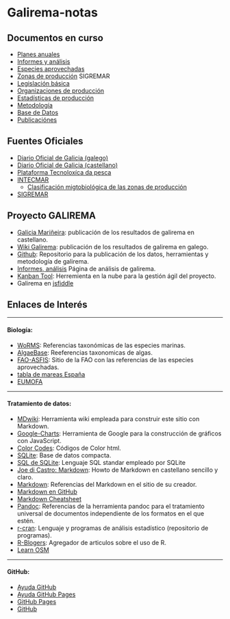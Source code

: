 
Galirema-notas
======

Documentos en curso
-------

* [Planes anuales](IndicePlanes.md)
* [Informes y análisis](IndiceInformes.md)
* [Especies aprovechadas](IndiceEspecies.md)
* [Zonas de producción](indicesZonasProduccion.md) SIGREMAR
* [Legislación básica](IndiceLegislacion.md)
* [Organizaciones de producción](IndiceOrganizaciones.md)
* [Estadísticas de producción](IndiceEstadisticas.md)
* [Metodología](MetodologiaInicio.md)
* [Base de Datos](muestreosSQLite.md)
* [Publicaciónes](IndicePublicacion.md)

Fuentes Oficiales
-----

 - [Diario Oficial de Galicia (galego)](http://www.xunta.es/diario-oficial-galicia/Welcome.do?lang=gl)
 -  [Diario Oficial de Galicia (castellano)](http://www.xunta.es/diario-oficial-galicia/Welcome.do?lang=es)
 - [Plataforma Tecnoloxíca da pesca](http://www.pescadegalicia.com/)
 - [INTECMAR](http://www.intecmar.org/)
     - [Clasificación migtobiológica de las zonas de producción](http://www.intecmar.org/informacion/microbio/Clasificacion.aspx) 
 - [SIGREMAR](https://goo.gl/glKrkM)

Proyecto GALIREMA
-------

 - [Galicia Mariñeira](http://www.galiciamarineira.info/): publicación de los resultados de galirema en castellano.
 - [Wiki Galirema](http://es.galirema.wikia.com/wiki/Wiki_Galirema): publicación de los resultados de galirema en galego.
 - [Github](https://goo.gl/SyCglx): Repositorio para la publicación de los datos, herramientas y metodología de galirema.
 - [Informes, análisis](http://galirema.github.io/galirema/) Página de análisis de galirema.
 - [Kanban Tool](https://galirema.kanbantool.com/): Herremienta en la nube para la gestión ágil del proyecto.
 - Galirema en [jsfiddle](https://jsfiddle.net/user/galirema/fiddles/)


Enlaces  de Interés
-------
-----  
#### Biología:

* [WoRMS](http://www.marinespecies.org/): Referencias taxonómicas de las especies marinas.
* [AlgaeBase](http://goo.gl/OzU5K8): Reeferencias taxonomicas de algas.
* [FAO-ASFIS](http://www.fao.org/fishery/collection/asfis/es): Sitio de la FAO con las referencias de las especies aprovechadas.
* [tabla de mareas España](https://goo.gl/tW3M89)
* [EUMOFA](http://www.eumofa.eu/)

----  
#### Tratamiento de datos:

* [MDwiki](http://dynalon.github.io/mdwiki/#!index.md): Herramienta wiki empleada para construir este sitio con Markdown. 
* [Google-Charts](https://developers.google.com/chart/): Herramienta de Google para la construcción de gráficos con JavaScript.
* [Color Codes](http://goo.gl/3tEmCN): Códigos de Color html.
* [SQLite](http://www.sqlite.org/): Base de datos compacta.
* [SQL de SQLite](http://www.sqlite.org/lang.html): Lenguaje SQL standar empleado por SQLite
* [Joe di Castro: Markdown](http://joedicastro.com/pages/markdown.html): Howto de Markdown en castellano sencillo y claro.
* [Markdown](http://daringfireball.net/projects/markdown/): Referencias del Markdown en el sitio de su creador.
* [Markdown en GitHub](https://help.github.com/articles/basic-writing-and-formatting-syntax/)
* [Markdown Cheatsheet](https://github.com/adam-p/markdown-here/wiki/Markdown-Cheatsheet)
* [Pandoc](http://johnmacfarlane.net/pandoc/): Referencias de la herramienta pandoc para el tratamiento universal de documentos independiente de los formatos en el que estén.
* [r-cran](https://cran.r-project.org/): Lenguaje y programas de análisis estadístico (repositorio de programas).
* [R-Blogers](http://www.r-bloggers.com/): Agregador de articulos sobre el uso de R.
* [Learn OSM](http://learnosm.org/es/)

----
#### GitHub:

* [Ayuda GitHub](https://help.github.com/)
* [Ayuda GitHub Pages](https://help.github.com/categories/github-pages-basics/)
* [GitHub Pages](https://pages.github.com/)
* [GitHub](https://github.com/)

